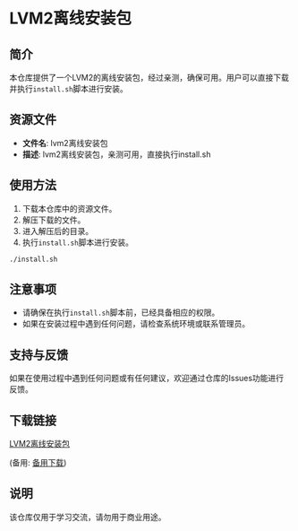 # LVM2离线安装包

## 简介
本仓库提供了一个LVM2的离线安装包，经过亲测，确保可用。用户可以直接下载并执行`install.sh`脚本进行安装。

## 资源文件
- **文件名**: lvm2离线安装包
- **描述**: lvm2离线安装包，亲测可用，直接执行install.sh

## 使用方法
1. 下载本仓库中的资源文件。
2. 解压下载的文件。
3. 进入解压后的目录。
4. 执行`install.sh`脚本进行安装。

```bash
./install.sh
```

## 注意事项
- 请确保在执行`install.sh`脚本前，已经具备相应的权限。
- 如果在安装过程中遇到任何问题，请检查系统环境或联系管理员。

## 支持与反馈
如果在使用过程中遇到任何问题或有任何建议，欢迎通过仓库的Issues功能进行反馈。

## 下载链接
[LVM2离线安装包](https://pan.quark.cn/s/15f36a41ed5a) 

(备用: [备用下载](https://pan.baidu.com/s/14-R7CsGXuYU-3dCTeyItNQ?pwd=1234))

## 说明

该仓库仅用于学习交流，请勿用于商业用途。
